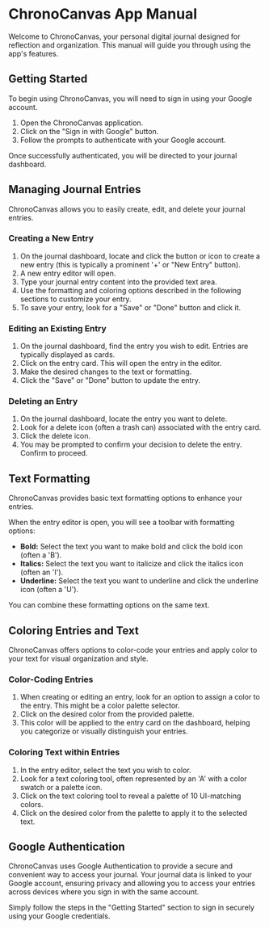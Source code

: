 # ChronoCanvas App Manual

Welcome to ChronoCanvas, your personal digital journal designed for reflection and organization. This manual will guide you through using the app's features.

## Getting Started

To begin using ChronoCanvas, you will need to sign in using your Google account.

1.  Open the ChronoCanvas application.
2.  Click on the "Sign in with Google" button.
3.  Follow the prompts to authenticate with your Google account.

Once successfully authenticated, you will be directed to your journal dashboard.

## Managing Journal Entries

ChronoCanvas allows you to easily create, edit, and delete your journal entries.

### Creating a New Entry

1.  On the journal dashboard, locate and click the button or icon to create a new entry (this is typically a prominent '+' or "New Entry" button).
2.  A new entry editor will open.
3.  Type your journal entry content into the provided text area.
4.  Use the formatting and coloring options described in the following sections to customize your entry.
5.  To save your entry, look for a "Save" or "Done" button and click it.

### Editing an Existing Entry

1.  On the journal dashboard, find the entry you wish to edit. Entries are typically displayed as cards.
2.  Click on the entry card. This will open the entry in the editor.
3.  Make the desired changes to the text or formatting.
4.  Click the "Save" or "Done" button to update the entry.

### Deleting an Entry

1.  On the journal dashboard, locate the entry you want to delete.
2.  Look for a delete icon (often a trash can) associated with the entry card.
3.  Click the delete icon.
4.  You may be prompted to confirm your decision to delete the entry. Confirm to proceed.

## Text Formatting

ChronoCanvas provides basic text formatting options to enhance your entries.

When the entry editor is open, you will see a toolbar with formatting options:

-   **Bold:** Select the text you want to make bold and click the bold icon (often a 'B').
-   **Italics:** Select the text you want to italicize and click the italics icon (often an 'I').
-   **Underline:** Select the text you want to underline and click the underline icon (often a 'U').

You can combine these formatting options on the same text.

## Coloring Entries and Text

ChronoCanvas offers options to color-code your entries and apply color to your text for visual organization and style.

### Color-Coding Entries

1.  When creating or editing an entry, look for an option to assign a color to the entry. This might be a color palette selector.
2.  Click on the desired color from the provided palette.
3.  This color will be applied to the entry card on the dashboard, helping you categorize or visually distinguish your entries.

### Coloring Text within Entries

1.  In the entry editor, select the text you wish to color.
2.  Look for a text coloring tool, often represented by an 'A' with a color swatch or a palette icon.
3.  Click on the text coloring tool to reveal a palette of 10 UI-matching colors.
4.  Click on the desired color from the palette to apply it to the selected text.

## Google Authentication

ChronoCanvas uses Google Authentication to provide a secure and convenient way to access your journal. Your journal data is linked to your Google account, ensuring privacy and allowing you to access your entries across devices where you sign in with the same account.

Simply follow the steps in the "Getting Started" section to sign in securely using your Google credentials.
